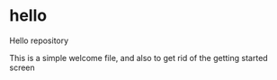 # hello
Hello repository

This is a simple welcome file, and also to get rid of the getting started screen